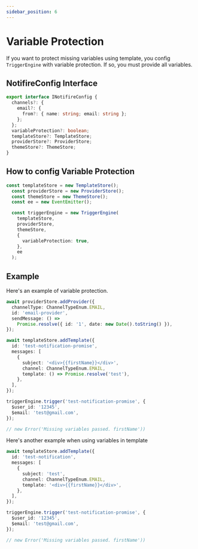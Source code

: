 ```yaml
---
sidebar_position: 6
---
```


# Variable Protection

If you want to protect missing variables using template, you config `TriggerEngine` with variable protection.
If so, you must provide all variables.


## NotifireConfig Interface

```typescript
export interface INotifireConfig {
  channels?: {
    email?: {
      from?: { name: string; email: string };
    };
  };
  variableProtection?: boolean;
  templateStore?: TemplateStore;
  providerStore?: ProviderStore;
  themeStore?: ThemeStore;
}
```

## How to config Variable Protection

```typescript
const templateStore = new TemplateStore();
  const providerStore = new ProviderStore();
  const themeStore = new ThemeStore();
  const ee = new EventEmitter();

  const triggerEngine = new TriggerEngine(
    templateStore,
    providerStore,
    themeStore,
    {
      variableProtection: true,
    },
    ee
  );
```

## Example

Here's an example of variable protection.

```typescript
await providerStore.addProvider({
  channelType: ChannelTypeEnum.EMAIL,
  id: 'email-provider',
  sendMessage: () =>
    Promise.resolve({ id: '1', date: new Date().toString() }),
});

await templateStore.addTemplate({
  id: 'test-notification-promise',
  messages: [
    {
      subject: '<div>{{firstName}}</div>',
      channel: ChannelTypeEnum.EMAIL,
      template: () => Promise.resolve('test'),
    },
  ],
});

triggerEngine.trigger('test-notification-promise', {
  $user_id: '12345',
  $email: 'test@gmail.com',
});

// new Error('Missing variables passed. firstName')) 
```

Here's another example when using variables in template

```typescript
await templateStore.addTemplate({
  id: 'test-notification',
  messages: [
    {
      subject: 'test',
      channel: ChannelTypeEnum.EMAIL,
      template: '<div>{{firstName}}</div>',
    },
  ],
});

triggerEngine.trigger('test-notification-promise', {
  $user_id: '12345',
  $email: 'test@gmail.com',
});

// new Error('Missing variables passed. firstName')) 
```
